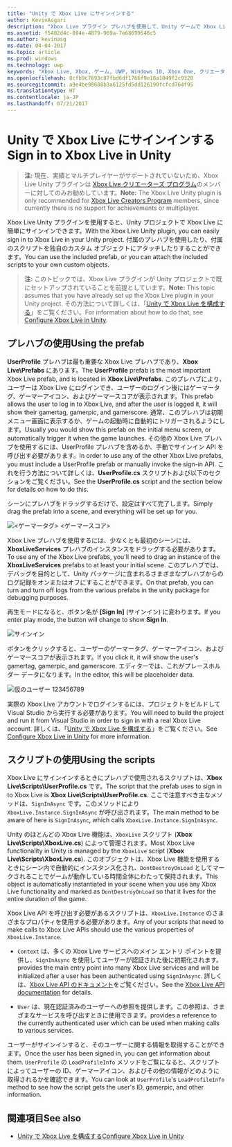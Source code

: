 ```yaml
---
title: "Unity で Xbox Live にサインインする"
author: KevinAsgari
description: "Xbox Live プラグイン プレハブを使用して、Unity ゲームで Xbox Live アカウントにサインインする方法について説明します。"
ms.assetid: f5402d4c-894e-4879-969a-7e68699546c5
ms.author: kevinasg
ms.date: 04-04-2017
ms.topic: article
ms.prod: windows
ms.technology: uwp
keywords: "Xbox Live, Xbox, ゲーム, UWP, Windows 10, Xbox One, クリエーター, サインイン"
ms.openlocfilehash: 8cfb9c7693c87fbd6df1766f9e16a1049f2c9320
ms.sourcegitcommit: a9e4be98688b3a6125fd5dd126190fcfcd764f95
ms.translationtype: HT
ms.contentlocale: ja-JP
ms.lasthandoff: 07/21/2017
---
```

# <a name="sign-in-to-xbox-live-in-unity"></a><span data-ttu-id="4ee6b-104">Unity で Xbox Live にサインインする</span><span class="sxs-lookup"><span data-stu-id="4ee6b-104">Sign in to Xbox Live in Unity</span></span>

> <span data-ttu-id="4ee6b-105">**注:** 現在、実績とマルチプレイヤーがサポートされていないため、Xbox Live Unity プラグインは [Xbox Live クリエーターズ プログラム](../developer-program-overview.md)のメンバーに対してのみお勧めしています。</span><span class="sxs-lookup"><span data-stu-id="4ee6b-105">**Note:** The Xbox Live Unity plugin is only recommended for [Xbox Live Creators Program](../developer-program-overview.md) members, since currently there is no support for achievements or multiplayer.</span></span>

<span data-ttu-id="4ee6b-106">Xbox Live Unity プラグインを使用すると、Unity プロジェクトで Xbox Live に簡単にサインインできます。</span><span class="sxs-lookup"><span data-stu-id="4ee6b-106">With the Xbox Live Unity plugin, you can easily sign in to Xbox Live in your Unity project.</span></span> <span data-ttu-id="4ee6b-107">付属のプレハブを使用したり、付属のスクリプトを独自のカスタム オブジェクトにアタッチしたりすることができます。</span><span class="sxs-lookup"><span data-stu-id="4ee6b-107">You can use the included prefab, or you can attach the included scripts to your own custom objects.</span></span>

> <span data-ttu-id="4ee6b-108">**注:** このトピックでは、Xbox Live プラグインが Unity プロジェクトで既にセットアップされていることを前提としています。</span><span class="sxs-lookup"><span data-stu-id="4ee6b-108">**Note:** This topic assumes that you have already set up the Xbox Live plugin in your Unity project.</span></span> <span data-ttu-id="4ee6b-109">その方法について詳しくは、「[Unity で Xbox Live を構成する](configure-xbox-live-in-unity.md)」をご覧ください。</span><span class="sxs-lookup"><span data-stu-id="4ee6b-109">For information about how to do that, see [Configure Xbox Live in Unity](configure-xbox-live-in-unity.md).</span></span>

## <a name="using-the-prefab"></a><span data-ttu-id="4ee6b-110">プレハブの使用</span><span class="sxs-lookup"><span data-stu-id="4ee6b-110">Using the prefab</span></span>

<span data-ttu-id="4ee6b-111">**UserProfile** プレハブは最も重要な Xbox Live プレハブであり、**Xbox Live\Prefabs** にあります。</span><span class="sxs-lookup"><span data-stu-id="4ee6b-111">The **UserProfile** prefab is the most important Xbox Live prefab, and is located in **Xbox Live\Prefabs**.</span></span> <span data-ttu-id="4ee6b-112">このプレハブにより、ユーザーは Xbox Live にログインでき、ユーザーのログイン後にはゲーマータグ、ゲーマーアイコン、およびゲーマースコアが表示されます。</span><span class="sxs-lookup"><span data-stu-id="4ee6b-112">This prefab allows the user to log in to Xbox Live, and after the user is logged it, it will show their gamertag, gamerpic, and gamerscore.</span></span> <span data-ttu-id="4ee6b-113">通常、このプレハブは初期メニュー画面に表示するか、ゲームの起動時に自動的にトリガーされるようにします。</span><span class="sxs-lookup"><span data-stu-id="4ee6b-113">Usually you would show this prefab on the initial menu screen, or automatically trigger it when the game launches.</span></span> <span data-ttu-id="4ee6b-114">その他の Xbox Live プレハブを使用するには、UserProfile プレハブを含めるか、手動でサインイン API を呼び出す必要があります。</span><span class="sxs-lookup"><span data-stu-id="4ee6b-114">In order to use any of the other Xbox Live prefabs, you must include a UserProfile prefab or manually invoke the sign-in API.</span></span> <span data-ttu-id="4ee6b-115">これを行う方法について詳しくは、**UserProfile.cs** スクリプトおよび以下のセクションをご覧ください。</span><span class="sxs-lookup"><span data-stu-id="4ee6b-115">See the **UserProfile.cs** script and the section below for details on how to do this.</span></span>

<span data-ttu-id="4ee6b-116">シーンにプレハブをドラッグするだけで、設定はすべて完了します。</span><span class="sxs-lookup"><span data-stu-id="4ee6b-116">Simply drag the prefab into a scene, and everything will be set up for you.</span></span>

![&lt;ゲーマータグ&gt; &lt;ゲーマースコア&gt;](../images/unity/unity-userprofile-prefab.PNG)

<span data-ttu-id="4ee6b-118">Xbox Live プレハブを使用するには、少なくとも最初のシーンには、**XboxLiveServices** プレハブのインスタンスをドラッグする必要があります。</span><span class="sxs-lookup"><span data-stu-id="4ee6b-118">To use any of the Xbox Live prefabs, you'll need to drag an instance of the **XboxLiveServices** prefabs to at least your initial scene.</span></span> <span data-ttu-id="4ee6b-119">このプレハブでは、デバッグを目的として、Unity パッケージに含まれるさまざまなプレハブからのログ記録をオンまたはオフにすることができます。</span><span class="sxs-lookup"><span data-stu-id="4ee6b-119">On that prefab, you can turn and turn off logs from the various prefabs in the unity package for debugging purposes.</span></span>

<span data-ttu-id="4ee6b-120">再生モードになると、ボタン名が **[Sign In]** (サインイン) に変わります。</span><span class="sxs-lookup"><span data-stu-id="4ee6b-120">If you enter play mode, the button will change to show **Sign In**.</span></span>

![サインイン](../images/unity/unity-sign-in.PNG)

<span data-ttu-id="4ee6b-122">ボタンをクリックすると、ユーザーのゲーマータグ、ゲーマーアイコン、およびゲーマースコアが表示されます。</span><span class="sxs-lookup"><span data-stu-id="4ee6b-122">If you click it, it will show the user's gamertag, gamerpic, and gamerscore.</span></span> <span data-ttu-id="4ee6b-123">エディターでは、これがプレースホルダー データになります。</span><span class="sxs-lookup"><span data-stu-id="4ee6b-123">In the editor, this will be placeholder data.</span></span>

![仮のユーザー 123456789](../images/unity/unity-game-fake-data.PNG)

<span data-ttu-id="4ee6b-125">実際の Xbox Live アカウントでログインするには、プロジェクトをビルドして Visual Studio から実行する必要があります。</span><span class="sxs-lookup"><span data-stu-id="4ee6b-125">You will need to build the project and run it from Visual Studio in order to sign in with a real Xbox Live account.</span></span> <span data-ttu-id="4ee6b-126">詳しくは、「[Unity で Xbox Live を構成する](configure-xbox-live-in-unity.md)」をご覧ください。</span><span class="sxs-lookup"><span data-stu-id="4ee6b-126">See [Configure Xbox Live in Unity](configure-xbox-live-in-unity.md) for more information.</span></span>

## <a name="using-the-scripts"></a><span data-ttu-id="4ee6b-127">スクリプトの使用</span><span class="sxs-lookup"><span data-stu-id="4ee6b-127">Using the scripts</span></span>

<span data-ttu-id="4ee6b-128">Xbox Live にサインインするときにプレハブで使用されるスクリプトは、**Xbox Live\Scripts\UserProfile.cs** です。</span><span class="sxs-lookup"><span data-stu-id="4ee6b-128">The script that the prefab uses to sign in to Xbox Live is **Xbox Live\Scripts\UserProfile.cs**.</span></span> <span data-ttu-id="4ee6b-129">ここで注意すべき主なメソッドは、`SignInAsync` です。このメソッドにより `XboxLive.Instance.SignInAsync` が呼び出されます。</span><span class="sxs-lookup"><span data-stu-id="4ee6b-129">The main method to be aware of here is `SignInAsync`, which calls `XboxLive.Instance.SignInAsync`.</span></span>

<span data-ttu-id="4ee6b-130">Unity のほとんどの Xbox Live 機能は、`XboxLive` スクリプト (**Xbox Live\Scripts\XboxLive.cs**) によって管理されます。</span><span class="sxs-lookup"><span data-stu-id="4ee6b-130">Most Xbox Live functionality in Unity is managed by the `XboxLive` script (**Xbox Live\Scripts\XboxLive.cs**).</span></span>  <span data-ttu-id="4ee6b-131">このオブジェクトは、Xbox Live 機能を使用するときにシーン内で自動的にインスタンス化され、`DontDestroyOnLoad` としてマークされることでゲームが動作している時間全体にわたって保持されます。</span><span class="sxs-lookup"><span data-stu-id="4ee6b-131">This object is automatically instantiated in your scene when you use any Xbox Live functionality and marked as `DontDestroyOnLoad` so that it lives for the entire duration of the game.</span></span>

<span data-ttu-id="4ee6b-132">Xbox Live API を呼び出す必要があるスクリプトは、`XboxLive.Instance` のさまざまなプロパティを使用する必要があります。</span><span class="sxs-lookup"><span data-stu-id="4ee6b-132">Any of your scripts that need to make calls to Xbox Live APIs should use the various properties of `XboxLive.Instance`.</span></span>

* `Context` <span data-ttu-id="4ee6b-133">は、多くの Xbox Live サービスへのメイン エントリ ポイントを提供し、`SignInAsync` を使用してユーザーが認証された後に初期化されます。</span><span class="sxs-lookup"><span data-stu-id="4ee6b-133">provides the main entry point into many Xbox Live services and will be initialized after a user has been authenticated using `SignInAsync`.</span></span>  <span data-ttu-id="4ee6b-134">詳しくは、[Xbox Live API のドキュメント](http://github.com/Microsoft/xbox-live-api-csharp)をご覧ください。</span><span class="sxs-lookup"><span data-stu-id="4ee6b-134">See the [Xbox Live API documentation](http://github.com/Microsoft/xbox-live-api-csharp) for details.</span></span>

* `User` <span data-ttu-id="4ee6b-135">は、現在認証済みのユーザーへの参照を提供します。この参照は、さまざまなサービスを呼び出すときに使用できます。</span><span class="sxs-lookup"><span data-stu-id="4ee6b-135">provides a reference to the currently authenticated user which can be used when making calls to various services.</span></span>

<span data-ttu-id="4ee6b-136">ユーザーがサインインすると、そのユーザーに関する情報を取得することができます。</span><span class="sxs-lookup"><span data-stu-id="4ee6b-136">Once the user has been signed in, you can get information about them.</span></span> <span data-ttu-id="4ee6b-137">`UserProfile` の `LoadProfileInfo` メソッドをご覧になると、スクリプトによってユーザーの ID、ゲーマーアイコン、およびその他の情報がどのように取得されるかを確認できます。</span><span class="sxs-lookup"><span data-stu-id="4ee6b-137">You can look at `UserProfile`'s `LoadProfileInfo` method to see how the script gets the user's ID, gamerpic, and other information.</span></span>

## <a name="see-also"></a><span data-ttu-id="4ee6b-138">関連項目</span><span class="sxs-lookup"><span data-stu-id="4ee6b-138">See also</span></span>

* [<span data-ttu-id="4ee6b-139">Unity で Xbox Live を構成する</span><span class="sxs-lookup"><span data-stu-id="4ee6b-139">Configure Xbox Live in Unity</span></span>](configure-xbox-live-in-unity.md)
